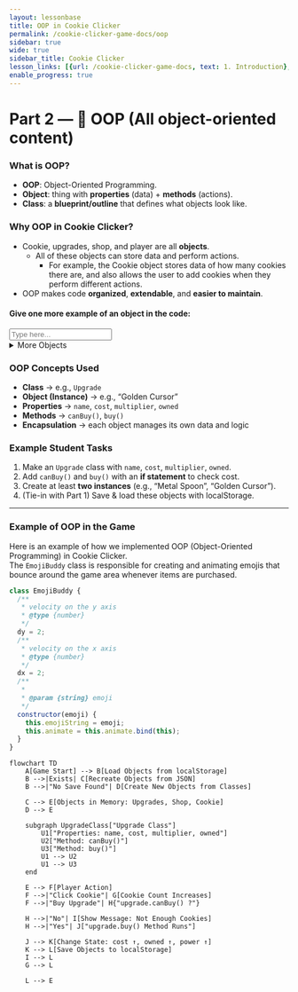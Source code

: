 ```yaml
---
layout: lessonbase
title: OOP in Cookie Clicker
permalink: /cookie-clicker-game-docs/oop
sidebar: true
wide: true
sidebar_title: Cookie Clicker
lesson_links: [{url: /cookie-clicker-game-docs, text: 1. Introduction}, {url: /cookie-clicker-game-docs/oop, text: 2. OOP}, {url: /cookie-clicker-game-docs/class-architecture, text: 3. Classes}, {url: /cookie-clicker-game-docs/localstorage, text: 4. Localstorage},{url: /cookie-clicker-game-docs/quiz, text: 5. OOP Quiz}]
enable_progress: true
---
```


# Part 2 — 🧱 OOP (All object-oriented content)

### What is OOP?
- **OOP**: Object-Oriented Programming.
- **Object**: thing with **properties** (data) + **methods** (actions).
- **Class**: a **blueprint/outline** that defines what objects look like.

### Why OOP in Cookie Clicker?
- Cookie, upgrades, shop, and player are all **objects**.
  - All of these objects can store data and perform actions.
    - For example, the Cookie object stores data of how many cookies there are, and also allows the user to add cookies when they perform different actions.
- OOP makes code **organized**, **extendable**, and **easier to maintain**.

#### Give one more example of an object in the code:
<input type="text" placeholder="Type here..."/>
<details>
<summary>More Objects</summary>

- gameLoop
<p>&nbsp;</p>
- Each item in the shop is its own object


</details>


### OOP Concepts Used
- **Class** → e.g., `Upgrade`
- **Object (Instance)** → e.g., “Golden Cursor”
- **Properties** → `name`, `cost`, `multiplier`, `owned`
- **Methods** → `canBuy()`, `buy()`
- **Encapsulation** → each object manages its own data and logic

### Example Student Tasks
1. Make an `Upgrade` class with `name`, `cost`, `multiplier`, `owned`.
2. Add `canBuy()` and `buy()` with an **if statement** to check cost.
3. Create at least **two instances** (e.g., “Metal Spoon”, “Golden Cursor”).
4. (Tie-in with Part 1) Save & load these objects with localStorage.

---

### Example of OOP in the Game

Here is an example of how we implemented OOP (Object-Oriented Programming) in Cookie Clicker.  
The `EmojiBuddy` class is responsible for creating and animating emojis that bounce around the game area whenever items are purchased.


```js
class EmojiBuddy {
  /**
   * velocity on the y axis
   * @type {number}
   */
  dy = 2;
  /**
   * velocity on the x axis
   * @type {number}
   */
  dx = 2;
  /**
   *
   * @param {string} emoji
   */
  constructor(emoji) {
    this.emojiString = emoji;
    this.animate = this.animate.bind(this);
  }
}
```

```mermaid
flowchart TD
    A[Game Start] --> B[Load Objects from localStorage]
    B -->|Exists| C[Recreate Objects from JSON]
    B -->|"No Save Found"| D[Create New Objects from Classes]

    C --> E[Objects in Memory: Upgrades, Shop, Cookie]
    D --> E

    subgraph UpgradeClass["Upgrade Class"]
        U1["Properties: name, cost, multiplier, owned"]
        U2["Method: canBuy()"]
        U3["Method: buy()"]
        U1 --> U2
        U1 --> U3
    end

    E --> F[Player Action]
    F -->|"Click Cookie"| G[Cookie Count Increases]
    F -->|"Buy Upgrade"| H{"upgrade.canBuy() ?"}   

    H -->|"No"| I[Show Message: Not Enough Cookies]
    H -->|"Yes"| J["upgrade.buy() Method Runs"]

    J --> K[Change State: cost ↑, owned ↑, power ↑]
    K --> L[Save Objects to localStorage]
    I --> L
    G --> L

    L --> E
```
